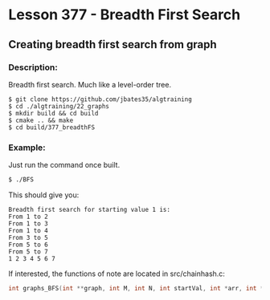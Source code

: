 # Lesson 377 - Breadth First Search
## Creating breadth first search from graph
### Description:
Breadth first search. Much like a level-order tree.
```shell
$ git clone https://github.com/jbates35/algtraining
$ cd ./algtraining/22_graphs
$ mkdir build && cd build
$ cmake .. && make
$ cd build/377_breadthFS
```
### Example:
Just run the command once built.
```bash
$ ./BFS
```
This should give you:
```
Breadth first search for starting value 1 is:
From 1 to 2
From 1 to 3
From 1 to 4
From 3 to 5
From 5 to 6
From 5 to 7
1 2 3 4 5 6 7 
```
If interested, the functions of note are located in src/chainhash.c:
```c
int graphs_BFS(int **graph, int M, int N, int startVal, int *arr, int *L);
```
